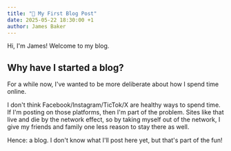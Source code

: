 ```yaml
---
title: "👋 My First Blog Post"
date: 2025-05-22 18:30:00 +1
author: James Baker
---
```


Hi, I'm James! Welcome to my blog.

## Why have I started a blog?

For a while now, I've wanted to be more deliberate about how I spend time online.

I don't think Facebook/Instagram/TicTok/X are healthy ways to spend time. If I'm posting on those
platforms, then I'm part of the problem. Sites like that live and die by the network effect, so by
taking myself out of the network, I give my friends and family one less reason to stay there as well.

Hence: a blog. I don't know what I'll post here yet, but that's part of the fun!

